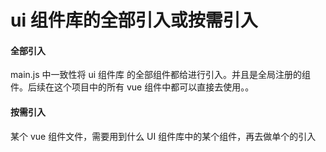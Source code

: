 # ui 组件库的全部引入或按需引入

#### 全部引入

main.js 中一致性将 ui 组件库 的全部组件都给进行引入。并且是全局注册的组件。后续在这个项目中的所有 vue 组件中都可以直接去使用。。

#### 按需引入

某个 vue 组件文件，需要用到什么 UI 组件库中的某个组件，再去做单个的引入
